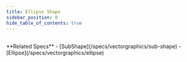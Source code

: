 ```yaml
---
title: Ellipse Shape
sidebar_position: 0
hide_table_of_contents: true
---
```


<DarumaPlayer src='https://raw.githubusercontent.com/verygoodgraphics/resource/main/feature/geometry__daruma/geometry__ellipse_shape.daruma' />

<br />
**Related Specs**
- [SubShape](/specs/vectorgraphics/sub-shape)
- [Ellipse](/specs/vectorgraphics/ellipse)
